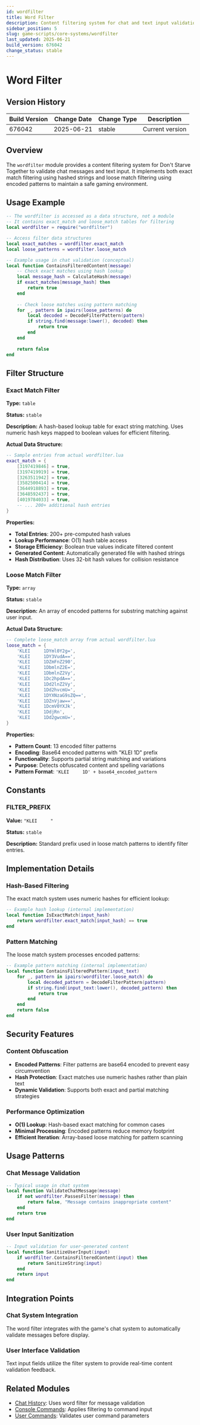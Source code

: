 ```yaml
---
id: wordfilter
title: Word Filter
description: Content filtering system for chat and text input validation
sidebar_position: 5
slug: game-scripts/core-systems/wordfilter
last_updated: 2025-06-21
build_version: 676042
change_status: stable
---
```


# Word Filter

## Version History
| Build Version | Change Date | Change Type | Description |
|---|----|----|----|
| 676042 | 2025-06-21 | stable | Current version |

## Overview

The `wordfilter` module provides a content filtering system for Don't Starve Together to validate chat messages and text input. It implements both exact match filtering using hashed strings and loose match filtering using encoded patterns to maintain a safe gaming environment.

## Usage Example

```lua
-- The wordfilter is accessed as a data structure, not a module
-- It contains exact_match and loose_match tables for filtering
local wordfilter = require("wordfilter")

-- Access filter data structures
local exact_matches = wordfilter.exact_match
local loose_patterns = wordfilter.loose_match

-- Example usage in chat validation (conceptual)
local function ContainsFilteredContent(message)
    -- Check exact matches using hash lookup
    local message_hash = CalculateHash(message)
    if exact_matches[message_hash] then
        return true
    end
    
    -- Check loose matches using pattern matching  
    for _, pattern in ipairs(loose_patterns) do
        local decoded = DecodeFilterPattern(pattern)
        if string.find(message:lower(), decoded) then
            return true
        end
    end
    
    return false
end
```

## Filter Structure

### Exact Match Filter

**Type:** `table`

**Status:** `stable`

**Description:** A hash-based lookup table for exact string matching. Uses numeric hash keys mapped to boolean values for efficient filtering.

**Actual Data Structure:**
```lua
-- Sample entries from actual wordfilter.lua
exact_match = {
    [3197419846] = true,
    [3197419919] = true,
    [3263511942] = true,
    [3582500414] = true,
    [3644918893] = true,
    [3648592437] = true,
    [4019784033] = true,
    -- ... 200+ additional hash entries
}
```

**Properties:**
- **Total Entries**: 200+ pre-computed hash values
- **Lookup Performance**: O(1) hash table access
- **Storage Efficiency**: Boolean true values indicate filtered content
- **Generated Content**: Automatically generated file with hashed strings
- **Hash Distribution**: Uses 32-bit hash values for collision resistance

### Loose Match Filter

**Type:** `array`

**Status:** `stable`

**Description:** An array of encoded patterns for substring matching against user input.

**Actual Data Structure:**
```lua
-- Complete loose_match array from actual wordfilter.lua
loose_match = {
    'KLEI     1DYml0Y2g=',
    'KLEI     1DY3VudA==',
    'KLEI     1DZmFnZ290',
    'KLEI     1DbmlnZ2E=',
    'KLEI     1DbmlnZ2Vy',
    'KLEI     1Dc2hpdA==',
    'KLEI     1Dd2lnZ2Vy',
    'KLEI     1Dd2hvcmU=',
    'KLEI     1DYXNzaG9sZQ==',
    'KLEI     1DZnVjaw==',
    'KLEI     1DcmV0YXJk',
    'KLEI     1DdjRn',
    'KLEI     1Dd2gwcmU=',
}
```

**Properties:**
- **Pattern Count**: 13 encoded filter patterns
- **Encoding**: Base64 encoded patterns with "KLEI     1D" prefix
- **Functionality**: Supports partial string matching and variations
- **Purpose**: Detects obfuscated content and spelling variations
- **Pattern Format**: `'KLEI     1D' + base64_encoded_pattern`

## Constants

### FILTER_PREFIX

**Value:** `"KLEI     "`

**Status:** `stable`

**Description:** Standard prefix used in loose match patterns to identify filter entries.

## Implementation Details

### Hash-Based Filtering

The exact match system uses numeric hashes for efficient lookup:

```lua
-- Example hash lookup (internal implementation)
local function IsExactMatch(input_hash)
    return wordfilter.exact_match[input_hash] == true
end
```

### Pattern Matching

The loose match system processes encoded patterns:

```lua
-- Example pattern matching (internal implementation)
local function ContainsFilteredPattern(input_text)
    for _, pattern in ipairs(wordfilter.loose_match) do
        local decoded_pattern = DecodeFilterPattern(pattern)
        if string.find(input_text:lower(), decoded_pattern) then
            return true
        end
    end
    return false
end
```

## Security Features

### Content Obfuscation

- **Encoded Patterns**: Filter patterns are base64 encoded to prevent easy circumvention
- **Hash Protection**: Exact matches use numeric hashes rather than plain text
- **Dynamic Validation**: Supports both exact and partial matching strategies

### Performance Optimization

- **O(1) Lookup**: Hash-based exact matching for common cases
- **Minimal Processing**: Encoded patterns reduce memory footprint
- **Efficient Iteration**: Array-based loose matching for pattern scanning

## Usage Patterns

### Chat Message Validation

```lua
-- Typical usage in chat system
local function ValidateChatMessage(message)
    if not wordfilter.PassesFilter(message) then
        return false, "Message contains inappropriate content"
    end
    return true
end
```

### User Input Sanitization

```lua
-- Input validation for user-generated content
local function SanitizeUserInput(input)
    if wordfilter.ContainsFilteredContent(input) then
        return SanitizeString(input)
    end
    return input
end
```

## Integration Points

### Chat System Integration

The word filter integrates with the game's chat system to automatically validate messages before display.

### User Interface Validation

Text input fields utilize the filter system to provide real-time content validation feedback.

## Related Modules

- [Chat History](./chathistory.md): Uses word filter for message validation
- [Console Commands](./consolecommands.md): Applies filtering to command input
- [User Commands](./usercommands.md): Validates user command parameters

